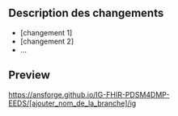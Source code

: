 ## Description des changements

* [changement 1]
* [changement 2]
* ...

## Preview

https://ansforge.github.io/IG-FHIR-PDSM4DMP-EEDS/[ajouter_nom_de_la_branche]/ig